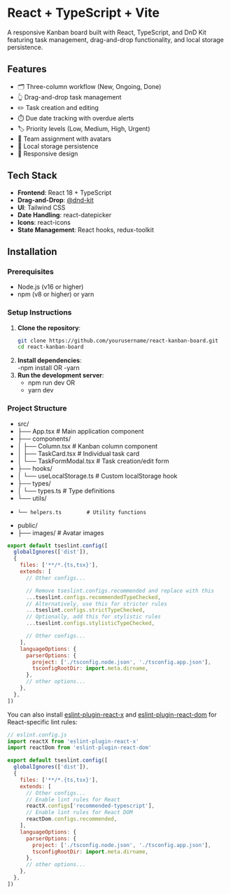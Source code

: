 # React + TypeScript + Vite

A responsive Kanban board built with React, TypeScript, and DnD Kit featuring task management, drag-and-drop functionality, and local storage persistence.

## Features

- 🗂️ Three-column workflow (New, Ongoing, Done)
- 👆 Drag-and-drop task management
- ✏️ Task creation and editing
- ⏱️ Due date tracking with overdue alerts
- 🏷️ Priority levels (Low, Medium, High, Urgent)
- 👥 Team assignment with avatars
- 💾 Local storage persistence
- 📱 Responsive design

## Tech Stack

- **Frontend**: React 18 + TypeScript
- **Drag-and-Drop**: [@dnd-kit](https://dndkit.com/)
- **UI**: Tailwind CSS
- **Date Handling**: react-datepicker
- **Icons**: react-icons
- **State Management**: React hooks, redux-toolkit

## Installation

### Prerequisites

- Node.js (v16 or higher)
- npm (v8 or higher) or yarn

### Setup Instructions

1. **Clone the repository**:
   ```bash
   git clone https://github.com/yourusername/react-kanban-board.git
   cd react-kanban-board
2. **Install dependencies**:   
   -npm install OR
   -yarn 
3. **Run the development server**:   
   - npm run dev OR
   - yarn dev

### Project Structure

 - src/
 - ├── App.tsx               # Main application component
 - ├── components/
 - │   ├── Column.tsx        # Kanban column component
 - │   ├── TaskCard.tsx      # Individual task card
 - │   └── TaskFormModal.tsx # Task creation/edit form
 - ├── hooks/
 - │   └── useLocalStorage.ts # Custom localStorage hook
 - ├── types/
 - │   └── types.ts          # Type definitions
 - └── utils/
 -     └── helpers.ts        # Utility functions
 - public/
 - ├── images/               # Avatar images

```js
export default tseslint.config([
  globalIgnores(['dist']),
  {
    files: ['**/*.{ts,tsx}'],
    extends: [
      // Other configs...

      // Remove tseslint.configs.recommended and replace with this
      ...tseslint.configs.recommendedTypeChecked,
      // Alternatively, use this for stricter rules
      ...tseslint.configs.strictTypeChecked,
      // Optionally, add this for stylistic rules
      ...tseslint.configs.stylisticTypeChecked,

      // Other configs...
    ],
    languageOptions: {
      parserOptions: {
        project: ['./tsconfig.node.json', './tsconfig.app.json'],
        tsconfigRootDir: import.meta.dirname,
      },
      // other options...
    },
  },
])
```

You can also install [eslint-plugin-react-x](https://github.com/Rel1cx/eslint-react/tree/main/packages/plugins/eslint-plugin-react-x) and [eslint-plugin-react-dom](https://github.com/Rel1cx/eslint-react/tree/main/packages/plugins/eslint-plugin-react-dom) for React-specific lint rules:

```js
// eslint.config.js
import reactX from 'eslint-plugin-react-x'
import reactDom from 'eslint-plugin-react-dom'

export default tseslint.config([
  globalIgnores(['dist']),
  {
    files: ['**/*.{ts,tsx}'],
    extends: [
      // Other configs...
      // Enable lint rules for React
      reactX.configs['recommended-typescript'],
      // Enable lint rules for React DOM
      reactDom.configs.recommended,
    ],
    languageOptions: {
      parserOptions: {
        project: ['./tsconfig.node.json', './tsconfig.app.json'],
        tsconfigRootDir: import.meta.dirname,
      },
      // other options...
    },
  },
])
```
